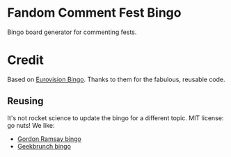 # Fandom Comment Fest Bingo
Bingo board generator for commenting fests.

# Credit
Based on [Eurovision Bingo](https://github.com/thedeadparrot/fandom-comment-bingo). Thanks to them for the fabulous, reusable code.

## Reusing
It's not rocket science to update the bingo for a different topic. MIT license: go nuts! We like:
* [Gordon Ramsay bingo](https://github.com/patrickfrank1/gordon-ramsay-bingo)
* [Geekbrunch bingo](https://github.com/engineersftw/geekbrunch-bingo)

